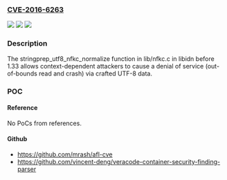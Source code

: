 ### [CVE-2016-6263](https://cve.mitre.org/cgi-bin/cvename.cgi?name=CVE-2016-6263)
![](https://img.shields.io/static/v1?label=Product&message=n%2Fa&color=blue)
![](https://img.shields.io/static/v1?label=Version&message=n%2Fa&color=blue)
![](https://img.shields.io/static/v1?label=Vulnerability&message=n%2Fa&color=brighgreen)

### Description

The stringprep_utf8_nfkc_normalize function in lib/nfkc.c in libidn before 1.33 allows context-dependent attackers to cause a denial of service (out-of-bounds read and crash) via crafted UTF-8 data.

### POC

#### Reference
No PoCs from references.

#### Github
- https://github.com/mrash/afl-cve
- https://github.com/vincent-deng/veracode-container-security-finding-parser

